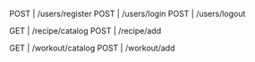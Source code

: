 <!-- !ENDPOINTS -->

POST | /users/register
POST | /users/login
POST | /users/logout

GET  | /recipe/catalog
POST | /recipe/add

GET  | /workout/catalog
POST | /workout/add